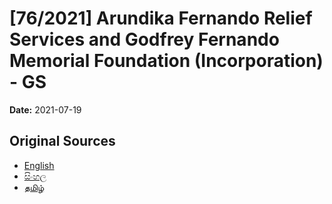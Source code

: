 # [76/2021] Arundika Fernando Relief Services and Godfrey Fernando Memorial Foundation (Incorporation) - GS

**Date:** 2021-07-19

## Original Sources

- [English](https://documents.gov.lk/view/bills/2021/7/76-2021_E.pdf)
- [සිංහල](https://documents.gov.lk/view/bills/2021/7/76-2021_S.pdf)
- [தமிழ்](https://documents.gov.lk/view/bills/2021/7/76-2021_T.pdf)
